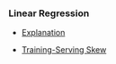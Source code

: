 ### Linear Regression
- [Explanation](https://realpython.com/linear-regression-in-python/)

- [Training-Serving Skew](https://developers.google.com/machine-learning/guides/rules-of-ml/#training-serving_skew)